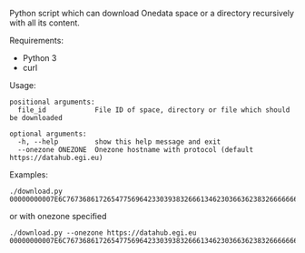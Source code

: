 Python script which can download Onedata space or a directory recursively with all its content. 

Requirements:
- Python 3
- curl

Usage:
```
positional arguments:
  file_id            File ID of space, directory or file which should be downloaded

optional arguments:
  -h, --help         show this help message and exit
  --onezone ONEZONE  Onezone hostname with protocol (default https://datahub.egi.eu)
```

Examples:
```
./download.py 00000000007E6C76736861726547756964233039383266613462303663623832666666623932633661366363396433636432636837353962233037646231353336326536646363363633393039396136613030383537643738636832366538233134613830313936336235363761656533376665396536633536666434636235636834653138
```

or with onezone specified

```
./download.py --onezone https://datahub.egi.eu  00000000007E6C76736861726547756964233039383266613462303663623832666666623932633661366363396433636432636837353962233037646231353336326536646363363633393039396136613030383537643738636832366538233134613830313936336235363761656533376665396536633536666434636235636834653138
```
